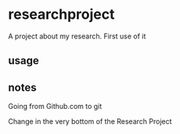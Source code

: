 # researchproject
A project about my research.
First use of it
## usage

## notes
Going from Github.com to git

Change in the very bottom of the Research Project
